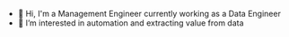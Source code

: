 - 👋 Hi, I'm a Management Engineer currently working as a Data Engineer
- 🤖 I’m interested in automation and extracting value from data


<!---w
gae7/gae7 is a ✨ special ✨ repository because its `README.md` (this file) appears on your GitHub profile.
You can click the Preview link to take a look at your changes.
--->
